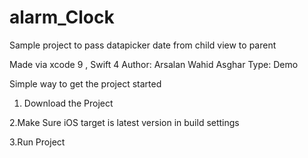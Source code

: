 # alarm_Clock
Sample project to pass datapicker date from child view to parent

Made via xcode 9 , Swift 4
Author: Arsalan Wahid Asghar
Type: Demo


Simple way to get the project started


1. Download the Project 

2.Make Sure iOS target is latest version in build settings

3.Run Project 
